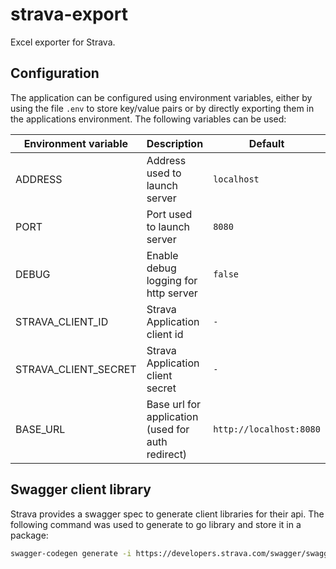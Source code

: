 # strava-export

Excel exporter for Strava.

## Configuration

The application can be configured using environment variables, either by using the file `.env` to
store key/value pairs or by directly exporting them in the applications environment. The following
variables can be used:

| Environment variable | Description                                       | Default                 |
| -------------------- | ------------------------------------------------- | ----------------------- |
| ADDRESS              | Address used to launch server                     | `localhost`             |
| PORT                 | Port used to launch server                        | `8080`                  |
| DEBUG                | Enable debug logging for http server              | `false`                 |
| STRAVA_CLIENT_ID     | Strava Application client id                      | `-`                     |
| STRAVA_CLIENT_SECRET | Strava Application client secret                  | `-`                     |
| BASE_URL             | Base url for application (used for auth redirect) | `http://localhost:8080` |

## Swagger client library

Strava provides a swagger spec to generate client libraries for their api. The following command
was used to generate to go library and store it in a package:

```bash
swagger-codegen generate -i https://developers.strava.com/swagger/swagger.json -l go -o pkg/strava
```
